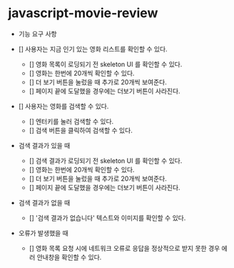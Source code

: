 # javascript-movie-review

- 기능 요구 사항

- [] 사용자는 지금 인기 있는 영화 리스트를 확인할 수 있다.

  - [] 영화 목록이 로딩되기 전 skeleton UI 를 확인할 수 있다.
  - [] 영화는 한번에 20개씩 확인할 수 있다.
  - [] 더 보기 버튼을 눌렀을 때 추가로 20개씩 보여준다.
  - [] 페이지 끝에 도달했을 경우에는 더보기 버튼이 사라진다.

- [] 사용자는 영화를 검색할 수 있다.

  - [] 엔터키를 눌러 검색할 수 있다.
  - [] 검색 버튼을 클릭하여 검색할 수 있다.

- 검색 결과가 있을 때

  - [] 검색 결과가 로딩되기 전 skeleton UI 를 확인할 수 있다.
  - [] 영화는 한번에 20개씩 확인할 수 있다.
  - [] 더 보기 버튼을 눌렀을 때 추가로 20개씩 보여준다.
  - [] 페이지 끝에 도달했을 경우에는 더보기 버튼이 사라진다.

- 검색 결과가 없을 때

  - [] '검색 결과가 없습니다' 텍스트와 이미지를 확인할 수 있다.

- 오류가 발생했을 때
  - [] 영화 목록 요청 시에 네트워크 오류로 응답을 정상적으로 받지 못한 경우 에러 안내창을 확인할 수 있다.
